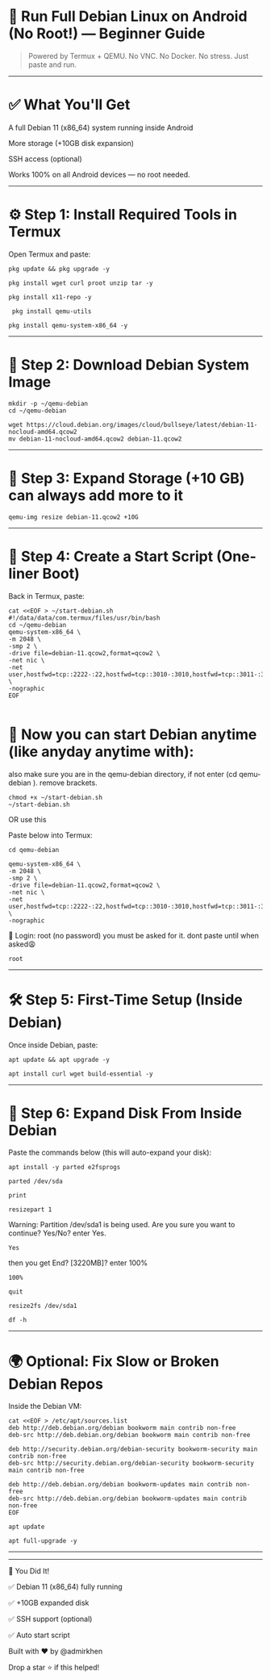 # 🐧 Run Full Debian Linux on Android (No Root!) — Beginner Guide

> Powered by Termux + QEMU. No VNC. No Docker. No stress. Just paste and run.




---

# ✅ What You'll Get

A full Debian 11 (x86_64) system running inside Android

More storage (+10GB disk expansion)

SSH access (optional)


Works 100% on all Android devices — no root needed.


---

# ⚙️ Step 1: Install Required Tools in Termux

Open Termux and paste:
```
pkg update && pkg upgrade -y
```
```
pkg install wget curl proot unzip tar -y
```
```
pkg install x11-repo -y
```
```
 pkg install qemu-utils
```
```
pkg install qemu-system-x86_64 -y

```
---

# 📁 Step 2: Download Debian System Image
```
mkdir -p ~/qemu-debian
cd ~/qemu-debian

wget https://cloud.debian.org/images/cloud/bullseye/latest/debian-11-nocloud-amd64.qcow2
mv debian-11-nocloud-amd64.qcow2 debian-11.qcow2
```

---

# 💾 Step 3: Expand Storage (+10 GB) can always add more to it
```
qemu-img resize debian-11.qcow2 +10G

```
---

# 🧞 Step 4: Create a Start Script (One-liner Boot)

Back in Termux, paste:
```
cat <<EOF > ~/start-debian.sh
#!/data/data/com.termux/files/usr/bin/bash
cd ~/qemu-debian
qemu-system-x86_64 \
-m 2048 \
-smp 2 \
-drive file=debian-11.qcow2,format=qcow2 \
-net nic \
-net user,hostfwd=tcp::2222-:22,hostfwd=tcp::3010-:3010,hostfwd=tcp::3011-:3011 \
-nographic
EOF


```

# 🔁 Now you can start Debian anytime (like anyday anytime with):
also make sure you are in the qemu-debian directory, if not enter (cd qemu-debian ). remove brackets.

```
chmod +x ~/start-debian.sh
~/start-debian.sh
```
OR use this

Paste below into Termux:
```
cd qemu-debian
```
```
qemu-system-x86_64 \
-m 2048 \
-smp 2 \
-drive file=debian-11.qcow2,format=qcow2 \
-net nic \
-net user,hostfwd=tcp::2222-:22,hostfwd=tcp::3010-:3010,hostfwd=tcp::3011-:3011 \
-nographic
```
👤 Login: root (no password) you must be asked for it. dont paste until when asked😩

```
root
```

---

# 🛠️ Step 5: First-Time Setup (Inside Debian)

Once inside Debian, paste:
```
apt update && apt upgrade -y
```
```
apt install curl wget build-essential -y

```
---

# 🧠 Step 6: Expand Disk From Inside Debian

Paste the commands below (this will auto-expand your disk):

```
apt install -y parted e2fsprogs
```
```
parted /dev/sda
```
```
print
```
```
resizepart 1
```
Warning: Partition /dev/sda1 is being used. Are you sure you want to continue?
Yes/No? enter Yes.
```
Yes
```
then you get End? [3220MB]? enter 100%
```
100%
```

```
quit
```
```
resize2fs /dev/sda1
```
```
df -h 
```

---


# 🌍 Optional: Fix Slow or Broken Debian Repos

Inside the Debian VM:
```
cat <<EOF > /etc/apt/sources.list
deb http://deb.debian.org/debian bookworm main contrib non-free
deb-src http://deb.debian.org/debian bookworm main contrib non-free

deb http://security.debian.org/debian-security bookworm-security main contrib non-free
deb-src http://security.debian.org/debian-security bookworm-security main contrib non-free

deb http://deb.debian.org/debian bookworm-updates main contrib non-free
deb-src http://deb.debian.org/debian bookworm-updates main contrib non-free
EOF

```
```
apt update
```
```
apt full-upgrade -y
```
---



---

🎉 You Did It!

✅ Debian 11 (x86_64) fully running

✅ +10GB expanded disk

✅ SSH support (optional)

✅ Auto start script


Built with ❤️ by @admirkhen

Drop a star ⭐ if this helped!

